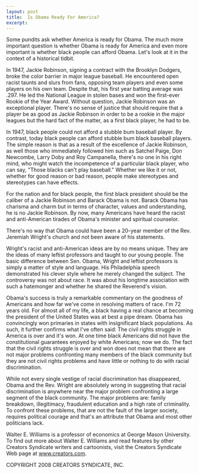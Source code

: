 ```yaml
---
layout: post
title:  Is Obama Ready For America?
excerpt:
---
```


Some pundits ask whether America is ready for Obama. The much more important question is whether Obama is ready for America and even more important is whether black people can afford Obama. Let's look at it in the context of a historical tidbit.

In 1947, Jackie Robinson, signing a contract with the Brooklyn Dodgers, broke the color barrier in major league baseball. He encountered open racist taunts and slurs from fans, opposing team players and even some players on his own team. Despite that, his first year batting average was .297. He led the National League in stolen bases and won the first-ever Rookie of the Year Award. Without question, Jackie Robinson was an exceptional player. There's no sense of justice that should require that a player be as good as Jackie Robinson in order to be a rookie in the major leagues but the hard fact of the matter, as a first black player, he had to be.

In 1947, black people could not afford a stubble bum baseball player. By contrast, today black people can afford stubble bum black baseball players. The simple reason is that as a result of the excellence of Jackie Robinson, as well those who immediately followed him such as Satchel Paige, Don Newcombe, Larry Doby and Roy Campanella, there's no one in his right mind, who might watch the incompetence of a particular black player, who can say, "Those blacks can't play baseball." Whether we like it or not, whether for good reason or bad reason, people make stereotypes and stereotypes can have effects.

For the nation and for black people, the first black president should be the caliber of a Jackie Robinson and Barack Obama is not. Barack Obama has charisma and charm but in terms of character, values and understanding, he is no Jackie Robinson. By now, many Americans have heard the racist and anti-American tirades of Obama's minister and spiritual counselor.

 There's no way that Obama could have been a 20-year member of the Rev. Jeremiah Wright's church and not been aware of his statements.

Wright's racist and anti-American ideas are by no means unique. They are the ideas of many leftist professors and taught to our young people. The basic difference between Sen. Obama, Wright and leftist professors is simply a matter of style and language. His Philadelphia speech demonstrated his clever style where he merely changed the subject. The controversy was not about race. It was about his longtime association with such a hatemonger and whether he shared the Reverend's vision.

Obama's success is truly a remarkable commentary on the goodness of Americans and how far we've come in resolving matters of race. I'm 72 years old. For almost all of my life, a black having a real chance at becoming the president of the United States was at best a pipe dream. Obama has convincingly won primaries in states with insignificant black populations. As such, it further confirms what I've often said: The civil rights struggle in America is over and it's won. At one time black Americans did not have the constitutional guarantees enjoyed by white Americans; now we do. The fact that the civil rights struggle is over and won does not mean that there are not major problems confronting many members of the black community but they are not civil rights problems and have little or nothing to do with racial discrimination.

While not every single vestige of racial discrimination has disappeared, Obama and the Rev. Wright are absolutely wrong in suggesting that racial discrimination is anywhere near the major problem confronting a large segment of the black community. The major problems are: family breakdown, illegitimacy, fraudulent education and a high rate of criminality. To confront these problems, that are not the fault of the larger society, requires political courage and that's an attribute that Obama and most other politicians lack.

Walter E. Williams is a professor of economics at George Mason University. To find out more about Walter E. Williams and read features by other Creators Syndicate writers and cartoonists, visit the Creators Syndicate Web page at www.creators.com.

COPYRIGHT 2008 CREATORS SYNDICATE, INC.
